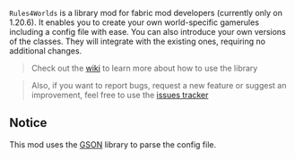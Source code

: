 `Rules4Worlds` is a library mod for fabric mod developers (currently only on 1.20.6). 
It enables you to create your own world-specific gamerules including a config file with ease. 
You can also introduce your own versions of the classes. 
They will integrate with the existing ones, requiring no additional changes.

> Check out the [wiki](https://github.com/EternalFlame06/Rules4Worlds/wiki) to learn more about how to use the library

> Also, if you want to report bugs, request a new feature or suggest an improvement, feel free to use the [issues tracker](https://github.com/EternalFlame06/Rules4Worlds/issues)

## Notice
This mod uses the [GSON](https://github.com/google/gson/) library to parse the config file.